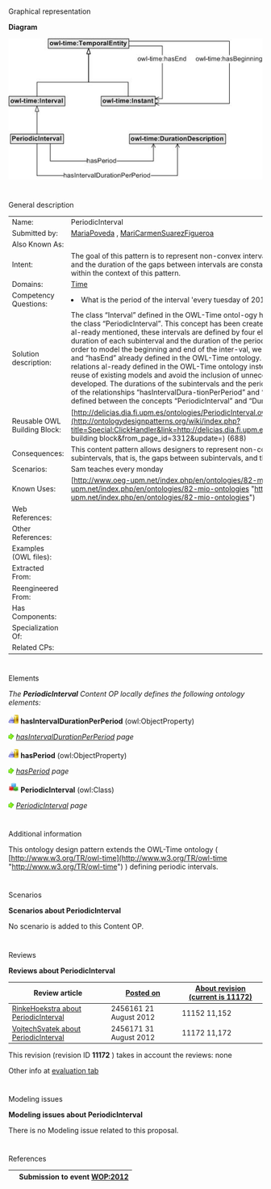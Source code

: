 # 

 Graphical representation



__Diagram__ 





[![Image:PeriodicIntervalv0.jpg](public/images/6/60/PeriodicIntervalv0.jpg)](../Image/PeriodicIntervalv0.jpg "Image:PeriodicIntervalv0.jpg")





# 

 General description




|  |  |
| --- | --- |
|  Name:  |  PeriodicInterval  |
|  Submitted by:  | [MariaPoveda](../User/MariaPoveda "User:MariaPoveda")  , [MariCarmenSuarezFigueroa](../User/MariCarmenSuarezFigueroa "User:MariCarmenSuarezFigueroa")  |
|  Also Known As:  |  |
|  Intent:  |  The goal of this pattern is to represent non-convex intervals where the duration of each internal interval and the duration of the gaps between intervals are constant. These intervals are called periodic intervals within the context of this pattern.  |
|  Domains:  | [Time](../Community/Time "Community:Time")  |
|  Competency Questions:  | <li>       What is the period of the interval 'every tuesday of 2010'? The period is a week (weekly).      </li> |
|  Solution description:  |  The class “Interval” defined in the OWL-Time ontol-ogy has been extended within this pattern by means of the class “PeriodicInterval”. This concept has been created in order to define periodic intervals. As we have al-ready mentioned, these intervals are defined by four elements, namely, its beginning, its end, the duration of each subinterval and the duration of the period, that is, the gaps between two subintervals. In order to model the beginning and end of the inter-val, we have reused the relationships “hasBeginning” and “hasEnd” already defined in the OWL-Time ontology. By taking advantage of the concepts and relations al-ready defined in the OWL-Time ontology instead of creating new ones we both pro-mote the reuse of existing models and avoid the inclusion of unnecessary complexity within the pattern being developed. The durations of the subintervals and the period between them have been modelled by means of the relationships “hasIntervalDura-tionPerPeriod” and “hasPeriod” respectively. Both relationships are defined between the concepts “PeriodicInterval” and “DurationDescription”.  |
|  Reusable OWL Building Block:  | [http://delicias.dia.fi.upm.es/ontologies/PeriodicInterval.owl](http://ontologydesignpatterns.org/wiki/index.php?title=Special:ClickHandler&link=http://delicias.dia.fi.upm.es/ontologies/PeriodicInterval.owl&message=OWL building block&from_page_id=3312&update=)  (688)  |
|  Consequences:  |  This content pattern allows designers to represent non-convex intervals where the period between subintervals, that is, the gaps between subintervals, and the duration of the subintervals are constant.  |
|  Scenarios:  |  Sam teaches every monday  |
|  Known Uses:  | [http://www.oeg-upm.net/index.php/en/ontologies/82-mio-ontologies](http://www.oeg-upm.net/index.php/en/ontologies/82-mio-ontologies "http://www.oeg-upm.net/index.php/en/ontologies/82-mio-ontologies")  |
|  Web References:  |  |
|  Other References:  |  |
|  Examples (OWL files):  |  |
|  Extracted From:  |  |
|  Reengineered From:  |  |
|  Has Components:  |  |
|  Specialization Of:  |  |
|  Related CPs:  |  |



  





# 

 Elements



_The
 __PeriodicInterval__ 
 Content OP locally defines the following ontology elements:_ 





[![ObjectProperty](public/images/thumb/c/c3/ObjectProperty.gif/20px-ObjectProperty.gif)](../Image/ObjectProperty.gif "ObjectProperty")
__hasIntervalDurationPerPeriod__ 
 (owl:ObjectProperty)
 
[![](public/images/thumb/8/87/ArrowRight.gif/11px-ArrowRight.gif)](../Image/ArrowRight.gif "ArrowRight.gif")
_[hasIntervalDurationPerPeriod](../Submissions/PeriodicInterval/hasIntervalDurationPerPeriod "Submissions:PeriodicInterval/hasIntervalDurationPerPeriod") 
 page_ 



[![ObjectProperty](public/images/thumb/c/c3/ObjectProperty.gif/20px-ObjectProperty.gif)](../Image/ObjectProperty.gif "ObjectProperty")
__hasPeriod__ 
 (owl:ObjectProperty)
 
[![](public/images/thumb/8/87/ArrowRight.gif/11px-ArrowRight.gif)](../Image/ArrowRight.gif "ArrowRight.gif")
_[hasPeriod](../Submissions/PeriodicInterval/hasPeriod "Submissions:PeriodicInterval/hasPeriod") 
 page_ 



[![Class](public/images/thumb/2/27/Class.gif/20px-Class.gif)](../Image/Class.gif "Class")
__PeriodicInterval__ 
 (owl:Class)
 
[![](public/images/thumb/8/87/ArrowRight.gif/11px-ArrowRight.gif)](../Image/ArrowRight.gif "ArrowRight.gif")
_[PeriodicInterval](../Submissions/PeriodicInterval/PeriodicInterval "Submissions:PeriodicInterval/PeriodicInterval") 
 page_ 


# 

 Additional information



 This ontology design pattern extends the OWL-Time ontology (
 [http://www.w3.org/TR/owl-time](http://www.w3.org/TR/owl-time "http://www.w3.org/TR/owl-time") 
 ) defining periodic intervals.
 



  





# 

 Scenarios




__Scenarios about PeriodicInterval__ 


 No scenario is added to this Content OP.
 




# 

 Reviews




__Reviews about PeriodicInterval__ 



|  Review article  | [Posted on](../Property/CreationDate "Property:CreationDate")  | [About revision (current is 11172)](../Property/ReviewAboutVersion "Property:ReviewAboutVersion")  |
| --- | --- | --- |
| [RinkeHoekstra about PeriodicInterval](../Reviews/RinkeHoekstra_about_PeriodicInterval "Reviews:RinkeHoekstra about PeriodicInterval")  |  2456161  21 August 2012  |  11152  11,152  |
| [VojtechSvatek about PeriodicInterval](../Reviews/VojtechSvatek_about_PeriodicInterval "Reviews:VojtechSvatek about PeriodicInterval")  |  2456171  31 August 2012  |  11172  11,172  |



 This revision (revision ID
 __11172__ 
 ) takes in account the reviews: none
 



 Other info at
 [evaluation tab](http://ontologydesignpatterns.org/wiki/index.php?title=Submissions:PeriodicInterval&action=evaluation "http://ontologydesignpatterns.org/wiki/index.php?title=Submissions:PeriodicInterval&action=evaluation") 





  





# 

 Modeling issues




__Modeling issues about PeriodicInterval__ 


 There is no Modeling issue related to this proposal.
 




  





# 

 References



  






|  |  Submission to event [WOP:2012](../WOP/2012 "WOP:2012")  |
| --- | --- |